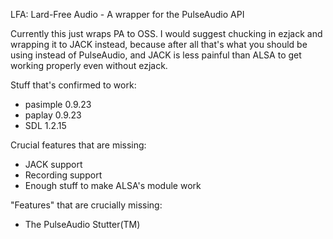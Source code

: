 LFA: Lard-Free Audio - A wrapper for the PulseAudio API

Currently this just wraps PA to OSS. I would suggest chucking in ezjack and wrapping it to JACK instead, because after all that's what you should be using instead of PulseAudio, and JACK is less painful than ALSA to get working properly even without ezjack.

Stuff that's confirmed to work:

* pasimple 0.9.23
* paplay 0.9.23
* SDL 1.2.15

Crucial features that are missing:

* JACK support
* Recording support
* Enough stuff to make ALSA's module work

"Features" that are crucially missing:

* The PulseAudio Stutter(TM)

